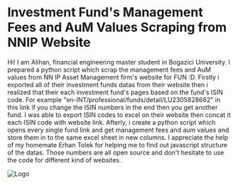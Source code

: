 
# Investment Fund's Management Fees and AuM Values Scraping from NNIP Website

Hi! I am Alihan, financial engineering master student in Bogazici University. I prepared a python script which scrap the management fees and AuM values from NN IP Asset Management firm's website for FUN :D. Firstly i exported all of their investment funds datas from their website then i realized that their each investment fund's pages based on the fund's ISIN code. For example "en-INT/professional/funds/detail/LU2305828662" in this link if you change the ISIN numbers in the end then you get another fund. I was able to export ISIN codes to excel on their website then concat it each ISIN code with website link. Afterly, i create a python script which opens every single fund link and get management fees and aum values and store them in to the same excel sheet in new columns.
I appreciate the help of my homemate Erhan Tolek for helping me to find out javascript structure of the datas. Those numbers are all open source and don't hesitate to use the code for different kind of websites.

![Logo](https://upload.wikimedia.org/wikipedia/commons/2/2d/NNIP_Logo_4c_gro%C3%9F.jpg)

    
